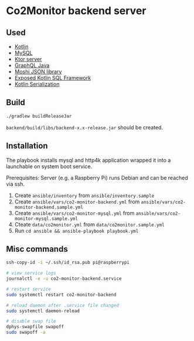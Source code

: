 # Co2Monitor backend server

## Used

* [Kotlin](https://kotlinlang.org/)
* [MySQL](https://www.mysql.com/)
* [Ktor server](https://ktor.io/)
* [GraphQL Java](https://github.com/graphql-java/graphql-java)
* [Moshi JSON library](https://github.com/square/moshi)
* [Exposed Kotlin SQL Framework](https://github.com/JetBrains/Exposed)
* [Kotlin Serialization](https://github.com/Kotlin/kotlinx.serialization)

## Build

```bash
./gradlew buildReleaseJar
```

`backend/build/libs/backend-x.x-release.jar` should be created.

## Installation

The playbook installs mysql and http4k application wrapped it into a launchable on system boot service.

Prerequisites: Server (e.g. a Raspberry Pi) runs Debian and can be reached via ssh.

1. Create `ansible/inventory` from `ansible/inventory.sample`
2. Create `ansible/vars/co2-monitor-backend.yml` from `ansible/vars/co2-monitor-backend.sample.yml`
3. Create `ansible/vars/co2-monitor-mysql.yml` from `ansible/vars/co2-monitor-mysql.sample.yml`
4. Cteate `data/co2monitor.yml` from `data/co2monitor.sample.yml`
5. Run `cd ansible && ansible-playbook playbook.yml`

## Misc commands
```bash
ssh-copy-id -i ~/.ssh/id_rsa.pub pi@raspberrypi

# view service logs
journalctl -e -u co2-monitor-backend.service

# restart service
sudo systemctl restart co2-monitor-backend

# reload daemon after .service file changed
sudo systemctl daemon-reload

# disable swap file
dphys-swapfile swapoff
sudo swapoff -a
```
